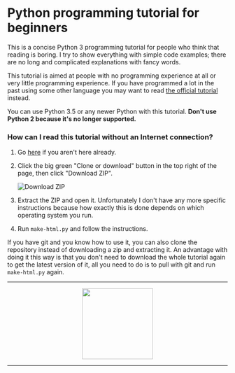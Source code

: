 # Python programming tutorial for beginners

This is a concise Python 3 programming tutorial for people who think
that reading is boring. I try to show everything with simple code
examples; there are no long and complicated explanations with fancy
words. 

This tutorial is aimed at people with no programming experience at all
or very little programming experience. If you have programmed a lot in
the past using some other language you may want to read [the official
tutorial](https://docs.python.org/3/tutorial/) instead.

You can use Python 3.5 or any newer Python with this tutorial. **Don't
use Python 2 because it's no longer supported.**

### How can I read this tutorial without an Internet connection?

1. Go [here](https://github.com/SamirPaul1/SamirPaul1.PYTHON) if you aren't
    here already.
2. Click the big green "Clone or download" button in the top right of
    the page, then click "Download ZIP".

    ![Download ZIP](https://raw.githubusercontent.com/Akuli/python-tutorial/master/images/download-me.png)

3. Extract the ZIP and open it. Unfortunately I don't have any more
    specific instructions because how exactly this is done depends on
    which operating system you run.
4. Run `make-html.py` and follow the instructions.

If you have git and you know how to use it, you can also clone the
repository instead of downloading a zip and extracting it. An advantage
with doing it this way is that you don't need to download the whole
tutorial again to get the latest version of it, all you need to do is to
pull with git and run `make-html.py` again.


---
<p align=center>                           
<img src="https://raw.githubusercontent.com/SamirPaul1/SamirPaul1/main/SocialLogo/ThankYou.gif" height="162" />
</p>

---
